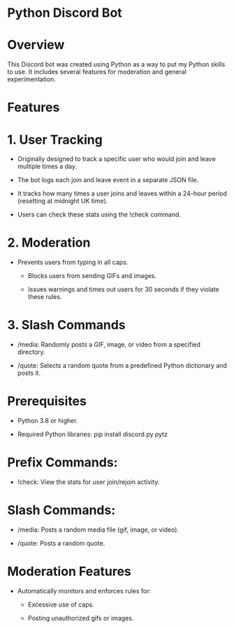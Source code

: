 # Python Discord Bot


# Overview

This Discord bot was created using Python as a way to put my Python skills to use. It includes several features for moderation and general experimentation.


# Features

# 1. User Tracking

* Originally designed to track a specific user who would join and leave multiple times a day.

* The bot logs each join and leave event in a separate JSON file.

* It tracks how many times a user joins and leaves within a 24-hour period (resetting at midnight UK time).

* Users can check these stats using the !check command.

# 2. Moderation

* Prevents users from typing in all caps.

  * Blocks users from sending GIFs and images.

  * Issues warnings and times out users for 30 seconds if they violate these rules.

# 3. Slash Commands

* /media: Randomly posts a GIF, image, or video from a specified directory.

* /quote: Selects a random quote from a predefined Python dictionary and posts it.


# Prerequisites

* Python 3.8 or higher.

* Required Python libraries: pip install discord.py pytz




# Prefix Commands:

  * !check: View the stats for user join/rejoin activity.

# Slash Commands:

  * /media: Posts a random media file (gif, image, or video).

  * /quote: Posts a random quote.

# Moderation Features

* Automatically monitors and enforces rules for:

  * Excessive use of caps.

  * Posting unauthorized gifs or images.



































